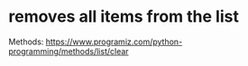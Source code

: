 # removes all items from the list

Methods: https://www.programiz.com/python-programming/methods/list/clear